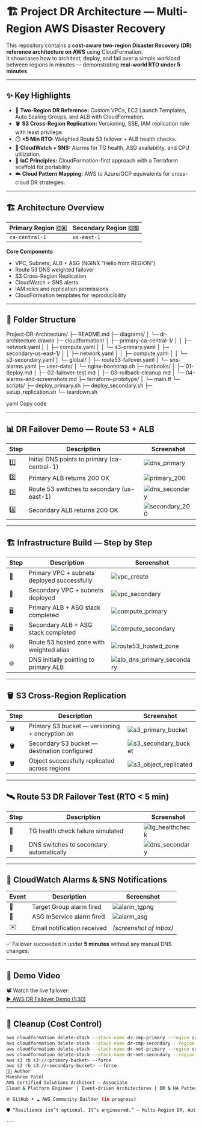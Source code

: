 # 🏗️ Project DR Architecture — Multi-Region AWS Disaster Recovery

This repository contains a **cost-aware two-region Disaster Recovery (DR) reference architecture on AWS** using CloudFormation.  
It showcases how to architect, deploy, and fail over a simple workload between regions in minutes — demonstrating **real-world RTO under 5 minutes**.

---

## ✨ Key Highlights

- 🧭 **Two-Region DR Reference:** Custom VPCs, EC2 Launch Templates, Auto Scaling Groups, and ALB with CloudFormation.
- 🪣 **S3 Cross-Region Replication:** Versioning, SSE, IAM replication role with least privilege.
- ⏱️ **<5 Min RTO:** Weighted Route 53 failover + ALB health checks.
- 📡 **CloudWatch + SNS:** Alarms for TG health, ASG availability, and CPU utilization.
- 🧠 **IaC Principles:** CloudFormation-first approach with a Terraform scaffold for portability.
- ☁️ **Cloud Pattern Mapping:** AWS to Azure/GCP equivalents for cross-cloud DR strategies.

---

## 🏗️ Architecture Overview

| Primary Region 🇨🇦 | Secondary Region 🇺🇸 |
|--------------------|-----------------------|
| `ca-central-1`     | `us-east-1`          |

**Core Components**  
- VPC, Subnets, ALB + ASG (NGINX “Hello from REGION”)  
- Route 53 DNS weighted failover  
- S3 Cross-Region Replication  
- CloudWatch + SNS alerts  
- IAM roles and replication permissions  
- CloudFormation templates for reproducibility  

---

## 📂 Folder Structure

Project-DR-Architecture/
├─ README.md
├─ diagrams/
│ └─ dr-architecture.drawio
├─ cloudformation/
│ ├─ primary-ca-central-1/
│ │ ├─ network.yaml
│ │ ├─ compute.yaml
│ │ └─ s3-primary.yaml
│ ├─ secondary-us-east-1/
│ │ ├─ network.yaml
│ │ ├─ compute.yaml
│ │ └─ s3-secondary.yaml
│ └─ global/
│ ├─ route53-failover.yaml
│ └─ sns-alarms.yaml
├─ user-data/
│ └─ nginx-bootstrap.sh
├─ runbooks/
│ ├─ 01-deploy.md
│ ├─ 02-failover-test.md
│ ├─ 03-rollback-cleanup.md
│ └─ 04-alarms-and-screenshots.md
├─ terraform-prototype/
│ └─ main.tf
└─ scripts/
├─ deploy_primary.sh
├─ deploy_secondary.sh
├─ setup_replication.sh
└─ teardown.sh

yaml
Copy code

---

## 📊 DR Failover Demo — Route 53 + ALB

| Step | Description                                | Screenshot |
|------|--------------------------------------------|------------|
| 1️⃣ | Initial DNS points to primary (ca-central-1) | ![dns_primary](docs/dns_primary.png) |
| 2️⃣ | Primary ALB returns 200 OK                  | ![primary_200](docs/primary_200.png) |
| 3️⃣ | Route 53 switches to secondary (us-east-1)  | ![dns_secondary](docs/dns_secondary.png) |
| 4️⃣ | Secondary ALB returns 200 OK               | ![secondary_200](docs/secondary_200.png) |

---

## 🏗️ Infrastructure Build — Step by Step

| Step | Description                                   | Screenshot |
|------|-----------------------------------------------|------------|
| 🧱 | Primary VPC + subnets deployed successfully   | ![vpc_create](docs/vpc_create.png) |
| 🧱 | Secondary VPC + subnets deployed              | ![vpc_secondary](docs/vpc_secondary.png) |
| 🖥️ | Primary ALB + ASG stack completed             | ![compute_primary](docs/compute_primary.png) |
| 🖥️ | Secondary ALB + ASG stack completed           | ![compute_secondary](docs/compute_secondary.png) |
| 🌐 | Route 53 hosted zone with weighted alias      | ![route53_hosted_zone](docs/route53_hosted_zone.png) |
| 🌐 | DNS initially pointing to primary ALB | ![alb_dns_primary_secondary](docs/alb_dns_primary_secondary.png) |


---

## 🪣 S3 Cross-Region Replication

| Step | Description                                     | Screenshot |
|------|-------------------------------------------------|------------|
| 🪣 | Primary S3 bucket — versioning + encryption on  | ![s3_primary_bucket](docs/s3-primary_bucket.png) |
| 🪣 | Secondary S3 bucket — destination configured   | ![s3_secondary_bucket](docs/s3-secondary_bucket.png) |
| 🪣 | Object successfully replicated across regions | ![s3_object_replicated](docs/s3_object_replicated.png) |

---

## 🛰️ Route 53 DR Failover Test (RTO < 5 min)

| Step | Description                                    | Screenshot |
|------|-----------------------------------------------|------------|
| 🛑 | TG health check failure simulated               | ![tg_healthcheck](docs/tg_healthcheck.png) |
| 🔁 | DNS switches to secondary automatically        | ![dns_secondary](docs/dns_secondary.png) |

---

## 📡 CloudWatch Alarms & SNS Notifications

| Event | Description                        | Screenshot |
|-------|------------------------------------|------------|
| 🚨 | Target Group alarm fired             | ![alarm_tgpng](docs/alarm_tgpng.png) |
| 🚨 | ASG InService alarm fired            | ![alarm_asg](docs/alarm_asg.png) |
| ✉️ | Email notification received         | *(screenshot of inbox)* |

✅ Failover succeeded in under **5 minutes** without any manual DNS changes.

---

## 🎥 Demo Video

📽️ Watch the live failover:  
[▶️ AWS DR Failover Demo (1:30)](https://github.com/Manshree-cloud/Project-DR-Architecture/raw/main/docs/aws-dr-failover-demo.mp4)

---

## 🧹 Cleanup (Cost Control)

```bash
aws cloudformation delete-stack --stack-name dr-cmp-primary --region ca-central-1
aws cloudformation delete-stack --stack-name dr-cmp-secondary --region us-east-1
aws cloudformation delete-stack --stack-name dr-net-primary --region ca-central-1
aws cloudformation delete-stack --stack-name dr-net-secondary --region us-east-1
aws s3 rb s3://<primary-bucket> --force
aws s3 rb s3://<secondary-bucket> --force
👩‍💻 Author
Manshree Patel
AWS Certified Solutions Architect – Associate
Cloud & Platform Engineer | Event-driven Architectures | DR & HA Patterns

🌐 GitHub • ☁️ AWS Community Builder (in progress)

🛡️ “Resilience isn’t optional. It’s engineered.” — Multi-Region DR, Automated.

---

